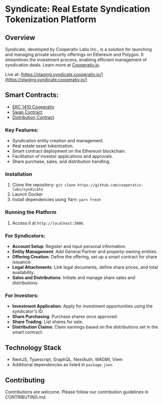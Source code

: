 # Syndicate: Real Estate Syndication Tokenization Platform

## Overview

Syndicate, developed by Cooperativ Labs Inc., is a solution for launching and managing private security offerings on Ethereum and Polygon. It streamlines the investment process, enabling efficient management of syndication deals. Learn more at [Cooperativ.io](https://cooperativ.io/syndicate).

Live at: [https://staging.syndicate.cooperativ.io/](https://staging.syndicate.cooperativ.io/)

## Smart Contracts:
- [ERC 1410 Cooperativ](https://github.com/cooperativ-labs/private-offering-contract/blob/main/contracts/ERC1410Standard.sol)
- [Swap Contract](https://github.com/cooperativ-labs/private-offering-contract/blob/main/contracts/swap.sol)
- [Distribution Contract](https://github.com/cooperativ-labs/private-offering-contract/blob/main/contracts/distribution.sol)

### Key Features:
- Syndication entity creation and management.
- Real estate asset tokenization.
- Smart contract deployment on the Ethereum blockchain.
- Facilitation of investor applications and approvals.
- Share purchase, sales, and distribution handling.

### Installation
1. Clone the repository: `git clone https://github.com/cooperativ-labs/syndicate`
2. Launch Docker
3. Install dependencies using Yarn: `yarn fresh`

### Running the Platform
1. Access it at `http://localhost:3000`.

### For Syndicators:
- **Account Setup**: Register and input personal information.
- **Entity Management**: Add General Partner and property-owning entities.
- **Offering Creation**: Define the offering, set up a smart contract for share issuance.
- **Legal Attachments**: Link legal documents, define share prices, and total availability.
- **Sales and Distributions**: Initiate and manage share sales and distributions.

### For Investors:
- **Investment Application**: Apply for investment opportunities using the syndicator's ID.
- **Share Purchasing**: Purchase shares once approved.
- **Share Trading**: List shares for sale.
- **Distribution Claims**: Claim earnings based on the distributions set in the smart contract.

## Technology Stack
- NextJS, Typescript, GraphQL, NextAuth, WAGMI, Viem
- Additional dependencies as listed in `package.json`

## Contributing
Contributions are welcome. Please follow our contribution guidelines in CONTRIBUTING.md.

